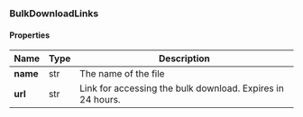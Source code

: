 

[//]: # (CLASS:BulkDownloadLinks)

[//]: # (KIND:object)

### BulkDownloadLinks

#### Properties

[//]: # (START_DEFINITION)

Name | Type | Description
------------ | ------------- | -------------
**name** | str | The name of the file &nbsp;
**url** | str | Link for accessing the bulk download. Expires in 24 hours. &nbsp;

[//]: # (END_DEFINITION)



